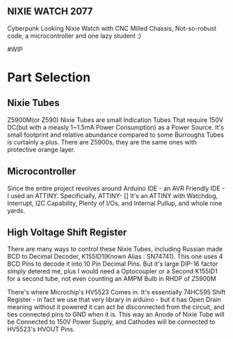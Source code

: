## NIXIE WATCH 2077 ##

Cyberpunk Looking Nixie Watch with CNC Milled Chassis, Not-so-robust code, a microcontroller and one lazy student :)

#WIP

# Part Selection 

## Nixie Tubes
Z5900M(or Z590) Nixie Tubes are small Indication Tubes That require 150V DC(but with a measly 1~1.5mA Power Consumption) as a Power Source. It's small footprint and relative abundance compared to some Burroughs Tubes is curtainly a plus. There are Z5900s, they are the same ones with protective orange layer.


## Microcontroller
Since the entire project revolves around Arduino IDE - an AVR Friendly IDE - I used an ATTINY. Specificially, ATTINY- []
It's an ATTINY with Watchdog, Interrupt, I2C Capability, Plenty of I/Os, and Internal Pullup, and whole nine yards.


## High Voltage Shift Register
There are many ways to control these Nixie Tubes, including Russian made BCD to Decimal Decoder, K155ID1(Known Alias : SN74741). This one uses 4 BCD Pins to decode it into 10 Pin Decimal Pins.
But it's large DIP-16 factor simply detered me, plus I would need a Optocoupler or a Second K155ID1 for a second tube, not even counting an AMPM Bulb in RHDP of Z5900M

There's where Microchip's HV5523 Comes in. It's essentially 74HC595 Shift Register - in fact we use that very library in arduino - but it has Open Drain meaning without it powered it can act be disconnected from the circuit, and ties connected pins to GND when it is. This way an Anode of Nixie Tube will be Connected to 150V Power Supply, and Cathodes will be connected to HV5523's HVOUT Pins. 

##
